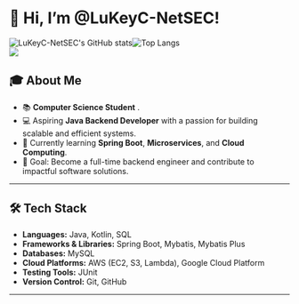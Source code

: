 <!---
LuKeyC-NetSEC/LuKeyC-NetSEC is a ✨ special ✨ repository because its `README.md` (this file) appears on your GitHub profile.
You can click the Preview link to take a look at your changes.
--->
# 👋 Hi, I’m @LuKeyC-NetSEC!

<div id="stats-container" style="display: flex; align-items: flex-start;">
  <img id="github-stats" alt="LuKeyC-NetSEC's GitHub stats">
  <img id="top-langs" alt="Top Langs">
</div>

<img align="center" src="https://count.getloli.com/get/@:LuKeyC-NetSEC?theme=rule34">

## 🎓 About Me
- 📚 **Computer Science Student** .
- 💻 Aspiring **Java Backend Developer** with a passion for building scalable and efficient systems.
- 🌱 Currently learning **Spring Boot**, **Microservices**, and **Cloud Computing**.
- 🎯 Goal: Become a full-time backend engineer and contribute to impactful software solutions.

---

## 🛠️ Tech Stack
- **Languages:** Java, Kotlin, SQL
- **Frameworks & Libraries:** Spring Boot, Mybatis, Mybatis Plus
- **Databases:** MySQL
- **Cloud Platforms:** AWS (EC2, S3, Lambda), Google Cloud Platform
- **Testing Tools:** JUnit
- **Version Control:** Git, GitHub
---

<script>
  function setTheme() {
    const isDarkMode = window.matchMedia && window.matchMedia('(prefers-color-scheme: dark)').matches;
    const theme = isDarkMode ? 'dark' : 'light';
    document.getElementById('github-stats').src = `https://github-readme-stats.vercel.app/api?username=LuKeyC-NetSEC&theme=${theme}`;
    document.getElementById('top-langs').src = `https://github-readme-stats.vercel.app/api/top-langs/?username=LuKeyC-NetSEC&theme=${theme}`;
  }

  // Set theme on load
  setTheme();

  // Listen for changes in the color scheme
  window.matchMedia('(prefers-color-scheme: dark)').addEventListener('change', setTheme);
</script>

